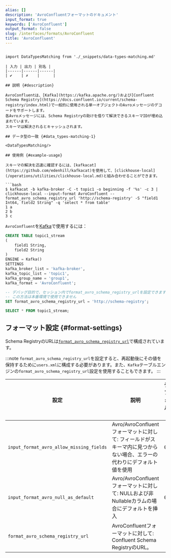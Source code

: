 ```yaml
---
alias: []
description: 'AvroConfluentフォーマットのドキュメント'
input_format: true
keywords: ['AvroConfluent']
output_format: false
slug: /interfaces/formats/AvroConfluent
title: 'AvroConfluent'
---
```

```

import DataTypesMatching from './_snippets/data-types-matching.md'

| 入力 | 出力 | 別名 |
|------|------|------|
| ✔    | ✗    |      |

## 説明 {#description}

AvroConfluentは、[Kafka](https://kafka.apache.org/)および[Confluent Schema Registry](https://docs.confluent.io/current/schema-registry/index.html)で一般的に使用される単一オブジェクトのAvroメッセージのデコードをサポートします。
各Avroメッセージには、Schema Registryの助けを借りて解決できるスキーマIDが埋め込まれています。
スキーマは解決されるとキャッシュされます。

## データ型の一致 {#data_types-matching-1}

<DataTypesMatching/>

## 使用例 {#example-usage}

スキーマの解決を迅速に確認するには、[kafkacat](https://github.com/edenhill/kafkacat)を使用して、[clickhouse-local](/operations/utilities/clickhouse-local.md)と組み合わせることができます。

```bash
$ kafkacat -b kafka-broker -C -t topic1 -o beginning -f '%s' -c 3 | clickhouse-local --input-format AvroConfluent --format_avro_schema_registry_url 'http://schema-registry' -S "field1 Int64, field2 String" -q 'select * from table'
1 a
2 b
3 c
```

`AvroConfluent`を[Kafka](/engines/table-engines/integrations/kafka.md)で使用するには：

```sql
CREATE TABLE topic1_stream
(
    field1 String,
    field2 String
)
ENGINE = Kafka()
SETTINGS
kafka_broker_list = 'kafka-broker',
kafka_topic_list = 'topic1',
kafka_group_name = 'group1',
kafka_format = 'AvroConfluent';

-- デバッグ目的で、セッション内でformat_avro_schema_registry_urlを設定できます。
-- この方法は本番環境で使用できません
SET format_avro_schema_registry_url = 'http://schema-registry';

SELECT * FROM topic1_stream;
```

## フォーマット設定 {#format-settings}

Schema RegistryのURLは[`format_avro_schema_registry_url`](/operations/settings/settings-formats.md/#format_avro_schema_registry_url)で構成されています。

:::note
`format_avro_schema_registry_url`を設定すると、再起動後にその値を保持するために`users.xml`に構成する必要があります。また、`Kafka`テーブルエンジンの`format_avro_schema_registry_url`設定を使用することもできます。
:::

| 設定                                          | 説明                                                                                     | デフォルト |
|-----------------------------------------------|------------------------------------------------------------------------------------------|-----------|
| `input_format_avro_allow_missing_fields`     | Avro/AvroConfluentフォーマットに対して: フィールドがスキーマ内に見つからない場合、エラーの代わりにデフォルト値を使用 | `0`       |
| `input_format_avro_null_as_default`          | Avro/AvroConfluentフォーマットに対して: NULLおよび非Nullableカラムの場合にデフォルトを挿入 | `0`       |
| `format_avro_schema_registry_url`            | AvroConfluentフォーマットに対して: Confluent Schema RegistryのURL。                           |           |
